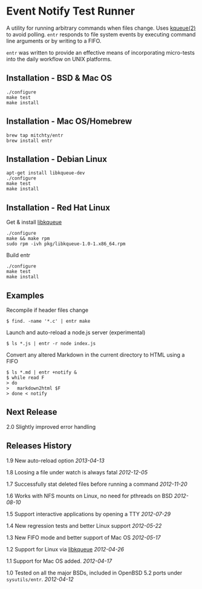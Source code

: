Event Notify Test Runner
========================

A utility for running arbitrary commands when files change. Uses
[kqueue(2)][kqueue_2] to avoid polling. `entr` responds to file system events by
executing command line arguments or by writing to a FIFO.

`entr` was written to provide an effective means of incorporating micro-tests
into the daily workflow on UNIX platforms.

Installation - BSD & Mac OS
---------------------------

    ./configure
    make test
    make install

Installation - Mac OS/Homebrew
------------------------------

    brew tap mitchty/entr
    brew install entr

Installation - Debian Linux
---------------------------

    apt-get install libkqueue-dev
    ./configure
    make test
    make install

Installation - Red Hat Linux
----------------------------

Get & install [libkqueue][libkqueue]

    ./configure
    make && make rpm
    sudo rpm -ivh pkg/libkqueue-1.0-1.x86_64.rpm

Build entr

    ./configure
    make test
    make install

Examples
--------

Recompile if header files change

    $ find. -name '*.c' | entr make

Launch and auto-reload a node.js server (experimental)

    $ ls *.js | entr -r node index.js

Convert any altered Markdown in the current directory to HTML using a
FIFO

    $ ls *.md | entr +notify &
    $ while read F
    > do
    >   markdown2html $F
    > done < notify

Next Release
------------

2.0 Slightly improved error handling


Releases History
----------------

1.9 New auto-reload option _2013-04-13_

1.8 Loosing a file under watch is always fatal _2012-12-05_

1.7 Successfully stat deleted files before running a command _2012-11-20_

1.6 Works with NFS mounts on Linux, no need for pthreads on BSD _2012-08-10_

1.5 Support interactive applications by opening a TTY _2012-07-29_

1.4 New regression tests and better Linux support _2012-05-22_

1.3 New FIFO mode and better support of Mac OS _2012-05-17_

1.2 Support for Linux via [libkqueue][libkqueue] _2012-04-26_

1.1 Support for Mac OS added. _2012-04-17_  

1.0 Tested on all the major BSDs, included in OpenBSD 5.2 ports under
`sysutils/entr`. _2012-04-12_  


[kqueue_2]: http://www.openbsd.org/cgi-bin/man.cgi?query=kqueue&apropos=0&sektion=0&manpath=OpenBSD+Current&format=html
[libkqueue]: http://www.heily.com/~mheily/proj/libkqueue/dist/
